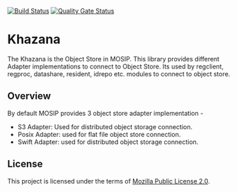 [![Build Status](https://api.travis-ci.com/mosip/khazana.svg?branch=1.2.0-rc2)](https://app.travis-ci.com/github/mosip/khazana)  [![Quality Gate Status](https://sonarcloud.io/api/project_badges/measure?project=mosip_khazana&id=mosip_khazana&branch=1.2.0-rc2&metric=alert_status)](https://sonarcloud.io/dashboard?id=mosip_khazana&branch=1.2.0-rc2)

# Khazana
The Khazana is the Object Store in MOSIP. This library provides different Adapter implementations to connect to Object Store. Its used by regclient, regproc, datashare, resident, idrepo etc. modules to connect to object store.

## Overview
By default MOSIP provides 3 object store adapter implementation -
* S3 Adapter: Used for distributed object storage connection.
* Posix Adapter: used for flat file object store connection.
* Swift Adapter: used for distributed object storage connection.

## License
This project is licensed under the terms of [Mozilla Public License 2.0](LICENSE).
